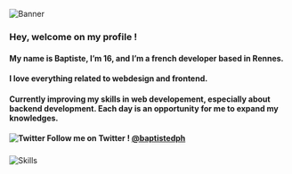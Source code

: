 ![Banner](https://i.ibb.co/LhsG1mX/banniere.jpg)
### Hey, welcome on my profile !
#### My name is Baptiste, I’m 16, and I’m a french developer based in Rennes.
#### I love everything related to webdesign and frontend. 

#### Currently improving my skills in web developement, especially about backend development. Each day is an opportunity for me to expand my knowledges.
#### ![Twitter](https://i.ibb.co/2kWjJGB/twitter.png) Follow me on Twitter ! [@baptistedph](https://twitter.com/baptistedph)
###
![Skills](https://i.ibb.co/tJZBVcN/skills.jpg)
